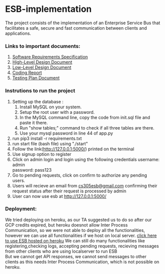# ESB-implementation
The project consists of the implementation of an Enterprise Service Bus that facilitates a safe, secure and fast communication between clients and applications.

### Links to important documents:
1. [Software Requirements Specification ](https://github.com/CS305-software-Engineering/ESB-implementation/wiki/SRS-Document)
2. [High-Level Design Document ](https://github.com/CS305-software-Engineering/ESB-implementation/wiki/High-Level-Design-Document)
3. [Low-Level Design Document ](https://github.com/CS305-software-Engineering/ESB-implementation/wiki/Low-Level-Design-Document)
4. [Coding Report](https://github.com/CS305-software-Engineering/ESB-implementation/wiki/Coding-Report)
5. [Testing Plan Document](https://github.com/CS305-software-Engineering/ESB-implementation/wiki/Test-Plan-Document)

### Instrutions to run the project
1. Setting up the database :
    1. Install MySQL on your system.
    2. Setup the root user with a password.
    3. In the MySQL command line, copy the code from init.sql file and paste it there.
    4. Run "show tables;" command to check if all three tables are there.
    5. Use your mysql password in line 44 of app.py 
2. run pip3 install -r requirements.txt
3. run start file (bash file) using "./start"
4. Follow the link(http://127.0.0.1:5000/) printed on the terminal
5. Use signup option to register
6. Click on admin login and login using the following credentials
    username: admin <br>
    password: pass123 <br>
7. Go to pending requests, click on confirm to authorize any pending users. 
8. Users will recieve an email from cs305esb@gmail.com confirming their request status after their request is processed by admin
9. User can now use esb at http://127.0.0.1:5000/

### Deployment:
We tried deploying on heroku, as our TA suggested us to do so after our GCP credits expired, but heroku doesnot allow Inter Process Communication, so we were not able to deploy all the functionalities, however we can use all functionalities if we host on local server.
[click here to use ESB hosted on heroku](https://esb-implementation.herokuapp.com/)
We can still do many functionalities like registering,checking logs, accepting pending requests, recieving messages from other clients who are using localserver to run ESB <br>
But we cannot get API responses, we cannot send messages to other clients as this needs Inter Process Communication, which is not possible on heroku.
